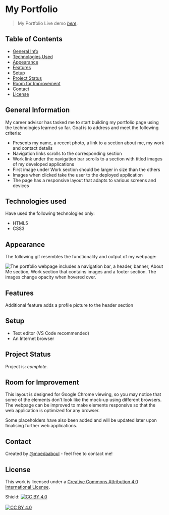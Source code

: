 # My Portfolio
> My Portfolio
> Live demo [_here_](https://moedaaboul.github.io/02_Portfolio/). 

## Table of Contents
* [General Info](#general-information)
* [Technologies Used](#technologies-used)
* [Appearance](#appearance)
* [Features](#features)
* [Setup](#setup)
* [Project Status](#features)
* [Room for Improvement](#room-for-improvement)
* [Contact](#contact)
* [License](#license)

## General Information
My career advisor has tasked me to start building my portfolio page using the technologies learned so far. Goal is to address and meet the following criteria:

- Presents my name, a recent photo, a link to a section about me, my work and contact details
- Navigation links scrolls to the corresponding section
- Work link under the navigation bar scrolls to a section with titled images of my developed applications
- First image under Work section should be larger in size than the others
- Images when clicked take the user to the deployed application
- The page has a responsive layout that adapts to various screens and devices

## Technologies used
Have used the following technologies only: 

- HTML5
- CSS3

## Appearance
The following gif resembles the functionality and output of my webpage: 

![The portfolio webpage includes a navigation bar, a header, banner, About Me section, Work section that contains images and a footer section. The images change opacity when hovered over.](./demo.gif)


## Features

Additional feature adds a profile picture to the header section

## Setup
- Text editor (VS Code recommended)
- An Internet browser

## Project Status
Project is: _complete_. 


## Room for Improvement

This layout is designed for Google Chrome viewing, so you may notice that some of the elements don't look like the mock-up using different browsers. The webpage can be improved to make elements responsive so that the web application is optimized for any browser.

Some placeholders have also been added and will be updated later upon finalising further web applications.


## Contact
Created by [@moedaaboul](https://github.com/moedaaboul) - feel free to contact me!




## License
This work is licensed under a
[Creative Commons Attribution 4.0 International License][cc-by].

Shield: [![CC BY 4.0][cc-by-shield]][cc-by]
<br><br>
[![CC BY 4.0][cc-by-image]][cc-by]

[cc-by]: http://creativecommons.org/licenses/by/4.0/
[cc-by-image]: https://i.creativecommons.org/l/by/4.0/88x31.png
[cc-by-shield]: https://img.shields.io/badge/License-CC%20BY%204.0-lightgrey.svg

